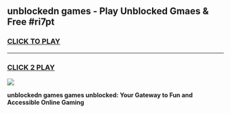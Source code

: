 
## unblockedn games - Play Unblocked Gmaes & Free #ri7pt
<h3>
<a href="https://news.freeplayer.one?title=unblockedn_games&ref=03M">CLICK TO PLAY</a></h3>
<hr>

<h3>
<a href="https://news.freeplayer.one?title=unblockedn_games&ref=03M">CLICK 2 PLAY</a>
  
</h3>

<a href="https://news.freeplayer.one?title=unblockedn_games&ref=03M"><img src="https://clearcache.store/games.png"></a>


**unblockedn games games unblocked: Your Gateway to Fun and Accessible Online Gaming**
